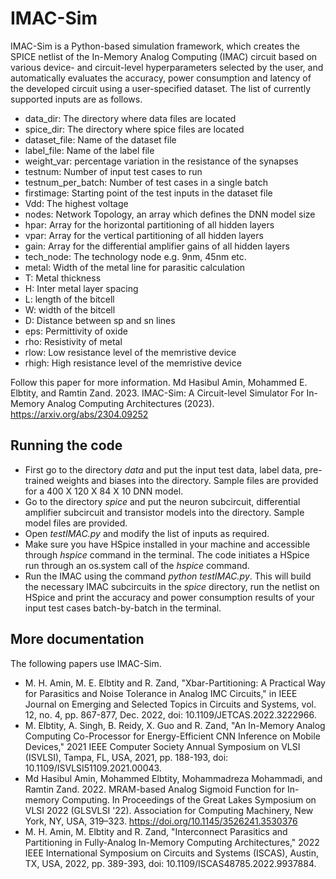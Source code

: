 # IMAC-Sim
IMAC-Sim is a Python-based simulation framework, which creates the SPICE netlist of the In-Memory Analog Computing (IMAC) circuit based on various device- and circuit-level hyperparameters selected by the user, and automatically evaluates the accuracy, power consumption and latency of the developed circuit using a user-specified dataset. The list of currently supported inputs are as follows.

- data_dir: The directory where data files are located
- spice_dir: The directory where spice files are located
- dataset_file: Name of the dataset file
- label_file: Name of the label file
- weight_var: percentage variation in the resistance of the synapses
- testnum: Number of input test cases to run
- testnum_per_batch: Number of test cases in a single batch
- firstimage: Starting point of the test inputs in the dataset file
- Vdd: The highest voltage
- nodes: Network Topology, an array which defines the DNN model size
- hpar: Array for the horizontal partitioning of all hidden layers
- vpar: Array for the vertical partitioning of all hidden layers
- gain: Array for the differential amplifier gains of all hidden layers
- tech_node: The technology node e.g. 9nm, 45nm etc.
- metal: Width of the metal line for parasitic calculation
- T: Metal thickness
- H: Inter metal layer spacing
- L: length of the bitcell
- W: width of the bitcell
- D: Distance between sp and sn lines
- eps: Permittivity of oxide
- rho: Resistivity of metal
- rlow: Low resistance level of the memristive device
- rhigh: High resistance level of the memristive device

Follow this paper for more information. Md Hasibul Amin, Mohammed E. Elbtity, and Ramtin Zand. 2023. IMAC-Sim: A Circuit-level Simulator For In-Memory Analog Computing Architectures (2023). https://arxiv.org/abs/2304.09252

## Running the code
- First go to the directory _data_ and put the input test data, label data, pre-trained weights and biases into the directory. Sample files are provided for a 400 X 120 X 84 X 10 DNN model.
- Go to the directory _spice_ and put the neuron subcircuit, differential amplifier subcircuit and transistor models into the directory. Sample model files are provided.
- Open _testIMAC.py_ and modify the list of inputs as required.
- Make sure you have HSpice installed in your machine and accessible through _hspice_ command in the terminal. The code initiates a HSpice run through an os.system call of the _hspice_ command.
- Run the IMAC using the command _python testIMAC.py_. This will build the necessary IMAC subcircuits in the _spice_ directory, run the netlist on HSpice and print the accuracy and power consumption results of your input test cases batch-by-batch in the terminal.


## More documentation

The following papers use IMAC-Sim.
- M. H. Amin, M. E. Elbtity and R. Zand, "Xbar-Partitioning: A Practical Way for Parasitics and Noise Tolerance in Analog IMC Circuits," in IEEE Journal on Emerging and Selected Topics in Circuits and Systems, vol. 12, no. 4, pp. 867-877, Dec. 2022, doi: 10.1109/JETCAS.2022.3222966.
- M. Elbtity, A. Singh, B. Reidy, X. Guo and R. Zand, "An In-Memory Analog Computing Co-Processor for Energy-Efficient CNN Inference on Mobile Devices," 2021 IEEE Computer Society Annual Symposium on VLSI (ISVLSI), Tampa, FL, USA, 2021, pp. 188-193, doi: 10.1109/ISVLSI51109.2021.00043.
- Md Hasibul Amin, Mohammed Elbtity, Mohammadreza Mohammadi, and Ramtin Zand. 2022. MRAM-based Analog Sigmoid Function for In-memory Computing. In Proceedings of the Great Lakes Symposium on VLSI 2022 (GLSVLSI '22). Association for Computing Machinery, New York, NY, USA, 319–323. https://doi.org/10.1145/3526241.3530376
- M. H. Amin, M. Elbtity and R. Zand, "Interconnect Parasitics and Partitioning in Fully-Analog In-Memory Computing Architectures," 2022 IEEE International Symposium on Circuits and Systems (ISCAS), Austin, TX, USA, 2022, pp. 389-393, doi: 10.1109/ISCAS48785.2022.9937884.
